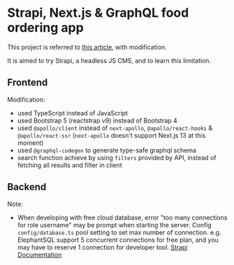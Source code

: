 # Strapi, Next.js & GraphQL food ordering app

This project is referred to [this article](https://strapi.io/blog/nextjs-react-hooks-strapi-food-app-1), with modification.

It is aimed to try Strapi, a headless JS CMS, and to learn this limitation.

## Frontend

Modification:

- used TypeScript instead of JavaScript
- used Bootstrap 5 (reactstrap v9) instead of Bootstrap 4
- used `@apollo/client` instead of `next-apollo`, `@apollo/react-hooks` & `@apollo/react-ssr` (`next-apollo` doesn't support Next.js 13 at this moment)
- used `@graphql-codegen` to generate type-safe graphql schema
- search function achieve by using `filters` provided by API, instead of fetching all results and filter in client

## Backend

Note:

- When developing with free cloud database, error "too many connections for role username" may be prompt when starting the server. Config `config/database.ts` pool setting to set max number of connection. e.g. ElephantSQL support 5 concurrent connections for free plan, and you may have to reserve 1 connection for developer tool. [Strapi Documentation](https://docs.strapi.io/developer-docs/latest/setup-deployment-guides/configurations/required/databases.html#configuration-structure)
